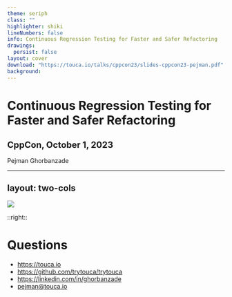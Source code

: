 ```yaml
---
theme: seriph
class: ""
highlighter: shiki
lineNumbers: false
info: Continuous Regression Testing for Faster and Safer Refactoring
drawings:
  persist: false
layout: cover
download: "https://touca.io/talks/cppcon23/slides-cppcon23-pejman.pdf"
background:
---
```


# Continuous Regression Testing for Faster and Safer Refactoring

## CppCon, October 1, 2023

Pejman Ghorbanzade

<style>
h1 {
  font-size: 1.75rem !important;
}
h2 {
  font-size: 1.25rem !important;
}
</style>

---
layout: two-cols
---

<div class="h-full grid place-content-center">
<div class="m-24">
<img border="rounded-full" src="/images/pejman.jpg" />
</div>
</div>

::right::

<div class="h-full pl-16">
<div class="h-24" />

# Questions

<div class="h-8" />

- https://touca.io
- https://github.com/trytouca/trytouca
- https://linkedin.com/in/ghorbanzade
- [pejman@touca.io](mailto:pejman@touca.io)

</div>
